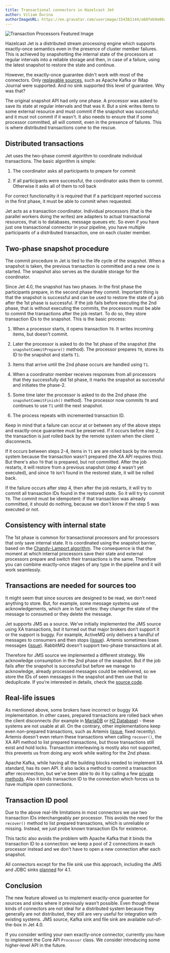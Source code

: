 ```yaml
---
title: Transactional connectors in Hazelcast Jet
author: Viliam Ďurina
authorImageURL: https://en.gravatar.com/userimage/154381144/a68feb9e86a976869d646e7cf7669510.jpg
---
```


![Transaction Processors Featured
Image](assets/2020-02-20-transactional-processors-featured-img.png)

Hazelcast Jet is a distributed stream processing engine which supports
exactly-once semantics even in the presence of cluster member failures.
This is achieved by snapshotting the internal state of the processors at
regular intervals into a reliable storage and then, in case of a
failure, using the latest snapshot to restore the state and continue.

However, the exactly-once guarantee didn't work with most of the
connectors. Only [replayable
sources](/docs/architecture/fault-tolerance),
such as Apache Kafka or IMap Journal were supported. And no sink
supported this level of guarantee. Why was that?

The original snapshot API had only one phase. A processor was asked to
save its state at regular intervals and that was it. But a sink writes
items to some external resource and must commit if the snapshot was
successful; and it must not commit if it wasn't. It also needs to ensure
that if some processor committed, all will commit, even in the presence
of failures. This is where distributed transactions come to the rescue.

## Distributed transactions

Jet uses the two-phase commit algorithm to coordinate individual
transactions. The basic algorithm is simple:

1. The coordinator asks all participants to prepare for commit

2. If all participants were successful, the coordinator asks them to
   commit. Otherwise it asks all of them to roll back

For correct functionality it is required that if a participant reported
success in the first phase, it must be able to commit when requested.

Jet acts as a transaction coordinator. Individual processors (that is
the parallel workers doing the writes) are adapters to actual
transactional resources, that is to databases, message queues etc. So
even if you have just one transactional connector in your pipeline, you
have multiple participants of a distributed transaction, one on each
cluster member.

## Two-phase snapshot procedure

The commit procedure in Jet is tied to the life cycle of the snapshot.
When a snapshot is taken, the previous transaction is committed and a
new one is started. The snapshot also serves as the durable storage for
the coordinator.

Since Jet 4.0, the snapshot has two phases. In the first phase the
participants prepare, in the second phase they commit. Important thing
is that the snapshot is successful and can be used to restore the state
of a job after the 1st phase is successful. If the job fails before
executing the 2nd phase, that is without executing the commits, the
processors must be able to commit the transactions after the job
restart. To do so, they store transaction IDs to the snapshot. This is
the basic process:

1. When a processor starts, it opens transaction `T0`. It writes
   incoming items, but doesn't commit.

2. Later the processor is asked to do the 1st phase of the snapshot (the
   `snapshotCommitPrepare()` method). The processor prepares `T0`,
   stores its ID to the snapshot and starts `T1`.

3. Items that arrive until the 2nd phase occurs are handled using `T1`.

4. When a coordinator member receives responses from all processors that
   they successfully did 1st phase, it marks the snapshot as successful
   and initiates the phase-2.

5. Some time later the processor is asked to do the 2nd phase (the
   `snapshotCommitFinish()` method). The processor now commits `T0` and
   continues to use `T1` until the next snapshot.

6. The process repeats with incremented transaction ID.

Keep in mind that a failure can occur at or between any of the above
steps and exactly-once guarantee must be preserved. If it occurs before
step 2, the transaction is just rolled back by the remote system when
the client disconnects.

If it occurs between steps 2-4, items in `T1` are are rolled back by the
remote system because the transaction wasn't prepared (the XA API
requires this). But there's also `T0` that is prepared, but not
committed. After the job restarts, it will restore from a previous
snapshot (step 4 wasn't yet executed), and since `T0` isn't found in the
restored state, it will be rolled back.

If the failure occurs after step 4, then after the job restarts, it will
try to commit all transaction IDs found in the restored state. So it
will try to commit `T0`. The commit must be idempotent: if that
transaction was already committed, it should do nothing, because we
don't know if the step 5 was executed or not.

## Consistency with internal state

The 1st phase is common for transactional processors and for processors
that only save internal state. It is coordinated using the snapshot
barrier, based on the [Chandy-Lamport
algorithm](/docs/architecture/fault-tolerance#distributed-snapshot).
The consequence is that the moment at which internal processors save
their state and external processors prepare and switch their
transactions is the same. Therefore you can combine exactly-once stages
of any type in the pipeline and it will work seamlessly.

## Transactions are needed for sources too

It might seem that since sources are designed to be read, we don’t need
anything to store. But, for example, some message systems use
acknowledgements, which are in fact writes: they change the state of the
message to consumed or they delete the message.

Jet supports JMS as a source. We’ve initially implemented the JMS source
using XA transactions, but it turned out that major brokers don’t
support it or the support is buggy. For example, ActiveMQ only delivers
a handful of messages to consumers and then stops
([issue](https://issues.apache.org/jira/projects/AMQ/issues/AMQ-7369)).
Artemis sometimes loses messages
([issue](https://issues.apache.org/jira/projects/ARTEMIS/issues/ARTEMIS-2546)).
RabbitMQ doesn't support two-phase transactions at all.

Therefore for JMS source we implemented a different strategy. We
acknowledge consumption in the 2nd phase of the snapshot. But if the job
fails after the snapshot is successful but before we manage to
acknowledge, already processed messages could be redelivered, so we
store the IDs of seen messages in the snapshot and then use that to
deduplicate. If you’re interested in details, check the [source
code](https://github.com/hazelcast/hazelcast-jet/blob/master/hazelcast-jet-core/src/main/java/com/hazelcast/jet/impl/connector/StreamJmsP.java).

## Real-life issues

As mentioned above, some brokers have incorrect or buggy XA
implementation. In other cases, prepared transactions are rolled back
when the client disconnects (for example in
[MariaDB](https://jira.mariadb.org/browse/MDEV-742) or [H2
Database](https://github.com/h2database/h2database/issues/2347)) - these
systems are not usable at all. On the contrary, other implementations
keep even non-prepared transactions, such as Artemis
([issue](https://issues.apache.org/jira/browse/ARTEMIS-2559), fixed
recently). Artemis doesn't even return these transactions when calling
`recover()`, the XA API method to list prepared transactions, but those
transactions still exist and hold locks. Transaction interleaving is
mostly also not supported, this prevents us from doing any work while
waiting for the 2nd phase.

Apache Kafka, while having all the building blocks needed to implement
XA standard, has its own API. It also lacks a method to commit a
transaction after reconnection, but we’ve been able to do it by calling
a few [private
methods](https://github.com/hazelcast/hazelcast-jet/blob/master/extensions/kafka/src/main/java/com/hazelcast/jet/kafka/impl/ResumeTransactionUtil.java#L43-L64).
Also it binds transaction ID to the connection which forces us to have
multiple open connections.

## Transaction ID pool

Due to the above real-life limitations in most connectors we use two
transaction IDs interchangeably per processor. This avoids the need for
the `recover()` method to list prepared transactions, which is
unreliable or missing. Instead, we just probe known transaction IDs for
existence.

This tactic also avoids the problem with Apache Kafka that it binds the
transaction ID to a connection: we keep a pool of 2 connections in each
processor instead and we don't have to open a new connection after each
snapshot.

All connectors except for the file sink use this approach, including the
JMS and JDBC sinks
[planned](https://github.com/hazelcast/hazelcast-jet/pull/1813) for 4.1.

## Conclusion

The new feature allowed us to implement exactly-once guarantee for
sources and sinks where it previously wasn't possible. Even though these
kinds of connectors are not ideal for a distributed system because they
generally are not distributed, they still are very useful for
integration with existing systems. JMS source, Kafka sink and file sink
are available out-of-the-box in Jet 4.0.

If you consider writing your own exactly-once connector, currently you
have to implement the Core API `Processor` class. We consider
introducing some higher-level API in the future.
